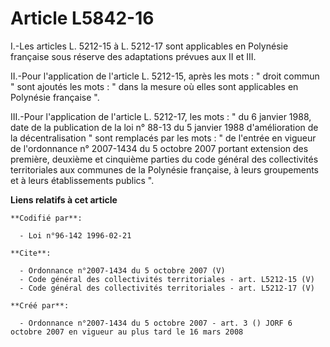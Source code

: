 # Article L5842-16

I.-Les articles L. 5212-15 à L. 5212-17 sont applicables en Polynésie française sous réserve des adaptations prévues aux II
et III. 

II.-Pour l'application de l'article L. 5212-15, après les mots : " droit commun " sont ajoutés les mots : " dans la mesure où
elles sont applicables en Polynésie française ". 

III.-Pour l'application de l'article L. 5212-17, les mots : " du 6 janvier 1988, date de la publication de la loi n° 88-13 du
5 janvier 1988 d'amélioration de la décentralisation " sont remplacés par les mots : " de l'entrée en vigueur de l'ordonnance
n° 2007-1434 du 5 octobre 2007 portant extension des première, deuxième et cinquième parties du code général des
collectivités territoriales aux communes de la Polynésie française, à leurs groupements et à leurs établissements publics ".

**Liens relatifs à cet article**

	**Codifié par**:

	  - Loi n°96-142 1996-02-21

	**Cite**:

	  - Ordonnance n°2007-1434 du 5 octobre 2007 (V)
	  - Code général des collectivités territoriales - art. L5212-15 (V)
	  - Code général des collectivités territoriales - art. L5212-17 (V)

	**Créé par**:

	  - Ordonnance n°2007-1434 du 5 octobre 2007 - art. 3 () JORF 6 octobre 2007 en vigueur au plus tard le 16 mars 2008
